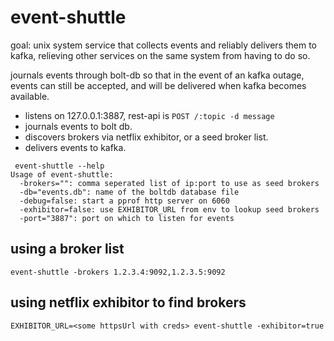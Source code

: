 event-shuttle
=============

goal: unix system service that collects events and reliably delivers them to kafka,
 relieving other services on the same system from having to do so.

journals events through bolt-db so that in the event of an kafka outage, events can still be accepted, and will be delivered when kafka becomes available.

* listens on 127.0.0.1:3887, rest-api is `POST /:topic -d message`
* journals events to bolt db.
* discovers brokers via netflix exhibitor, or a seed broker list.
* delivers events to kafka.


```
 event-shuttle --help
Usage of event-shuttle:
  -brokers="": comma seperated list of ip:port to use as seed brokers
  -db="events.db": name of the boltdb database file
  -debug=false: start a pprof http server on 6060
  -exhibitor=false: use EXHIBITOR_URL from env to lookup seed brokers
  -port="3887": port on which to listen for events
```

using a broker list
-------------------

`event-shuttle -brokers 1.2.3.4:9092,1.2.3.5:9092`

using netflix exhibitor to find brokers
---------------------------------------

`EXHIBITOR_URL=<some httpsUrl with creds> event-shuttle -exhibitor=true`









